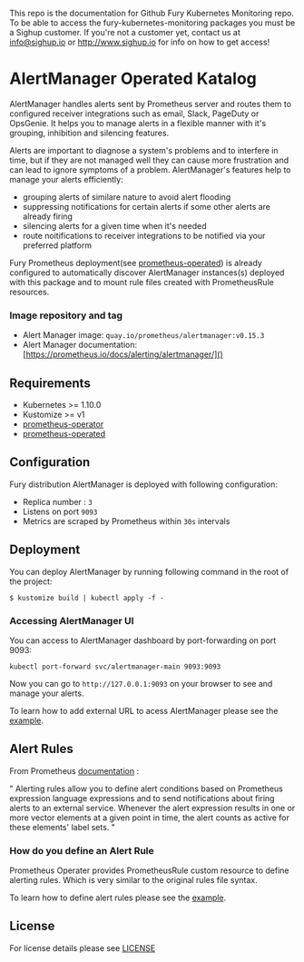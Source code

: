 This repo is the documentation for Github Fury Kubernetes Monitoring repo. To be able to access the  fury-kubernetes-monitoring packages you must be a Sighup customer. If you're not a customer yet, contact us at info@sighup.io or http://www.sighup.io for info on how to get access!

# AlertManager Operated Katalog

AlertManager handles alerts sent by Prometheus server and routes them to configured receiver integrations such as email, Slack, PageDuty or OpsGenie. It helps you to manage alerts in a flexible manner with it's grouping, inhibition and silencing features.

Alerts are important to diagnose a system's problems and to interfere in time, but if they are not managed well they can cause more frustration and can lead to ignore symptoms of a problem. AlertManager's features help to manage your alerts efficiently:

- grouping alerts of similare nature to avoid alert flooding
- suppressing notifications for certain alerts if some other alerts are already firing
- silencing alerts for a given time when it's needed
- route noitifications to receiver integrations to be notified via your preferred platform

Fury Prometheus deployment(see [prometheus-operated](https://github.com/sighup-io/fury-kubernetes-monitoring/tree/master/prometheus-operated)) is already configured to automatically discover AlertManager instances(s) deployed with this package and to mount rule files created with PrometheusRule resources.

### Image repository and tag

* Alert Manager image: `quay.io/prometheus/alertmanager:v0.15.3`
* Alert Manager documentation: [https://prometheus.io/docs/alerting/alertmanager/]()


## Requirements

- Kubernetes >= 1.10.0
- Kustomize >= v1
- [prometheus-operator]()
- [prometheus-operated]()



## Configuration

Fury distribution AlertManager is deployed with following configuration:
- Replica number : `3` 
- Listens on port `9093`
- Metrics are scraped by Prometheus within `30s` intervals


## Deployment

You can deploy AlertManager by running following command in the root of the project:

`$ kustomize build | kubectl apply -f -`


### Accessing AlertManager UI

You can access to AlertManager dashboard by port-forwarding on port 9093:

`kubectl port-forward svc/alertmanager-main 9093:9093`

Now you can go to `http://127.0.0.1:9093` on your browser to see and manage your alerts. 

To learn how to add external URL to acess AlertManager please see the [example](https://github.com/sighup-io/fury-kubernetes-monitoring/tree/master/examples/prometheus-alertmanager-externalUrl).


## Alert Rules

From Prometheus [documentation]() :

" Alerting rules allow you to define alert conditions based on Prometheus expression language expressions and to send notifications about firing alerts to an external service. Whenever the alert expression results in one or more vector elements at a given point in time, the alert counts as active for these elements' label sets. "


### How do you define an Alert Rule

Prometheus Operater provides PrometheusRule custom resource to define alerting rules. Which is very similar to the original rules file syntax.

To learn how to define alert rules please see the [example](https://github.com/sighup-io/fury-kubernetes-monitoring/tree/master/examples/prometheus-rules).


## License

For license details please see [LICENSE](license_link) 
